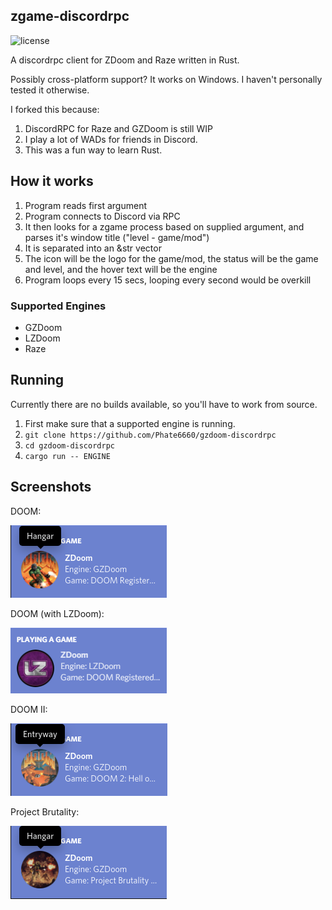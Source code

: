 ## zgame-discordrpc
![license](https://img.shields.io/badge/license-public%20domain-green)

A discordrpc client for ZDoom and Raze written in Rust.

Possibly cross-platform support? It works on Windows. I haven't personally tested it otherwise.

I forked this because:

1. DiscordRPC for Raze and GZDoom is still WIP
2. I play a lot of WADs for friends in Discord.
3. This was a fun way to learn Rust.

## How it works
1. Program reads first argument
2. Program connects to Discord via RPC
3. It then looks for a zgame process based on supplied argument, and parses it's window title ("level - game/mod")
4. It is separated into an &str vector
5. The icon will be the logo for the game/mod, the status will be the game and level, and the hover text will be the engine
6. Program loops every 15 secs, looping every second would be overkill

### Supported Engines
- GZDoom
- LZDoom
- Raze

## Running
Currently there are no builds available, so you'll have to work from source.

1. First make sure that a supported engine is running.
2. `git clone https://github.com/Phate6660/gzdoom-discordrpc`
3. `cd gzdoom-discordrpc`
4. `cargo run -- ENGINE`

## Screenshots

DOOM:

![DOOM](images/doom.png?raw=true "DOOM")

DOOM (with LZDoom):

![DOOM](images/doom_lz.png?raw=true "DOOM (with LZDoom)")

DOOM II:

![DOOM II](images/doom_ii.png?raw=true "DOOM II")

Project Brutality:

![Project Brutality](images/pb.png?raw=true "Project Brutality")